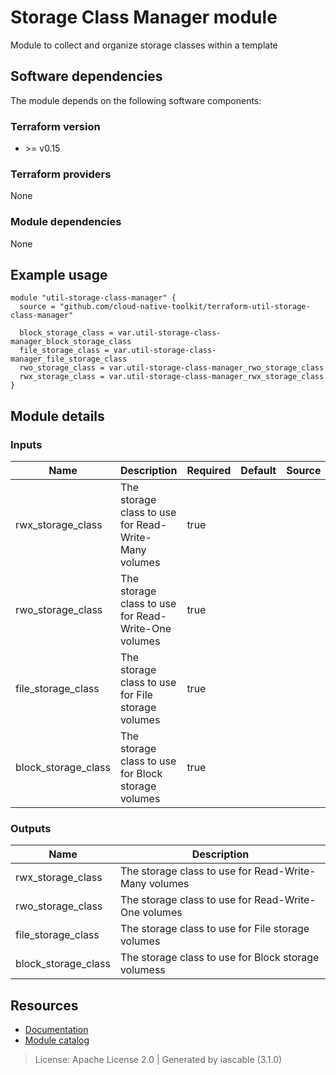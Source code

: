 # Storage Class Manager module

Module to collect and organize storage classes within a template


## Software dependencies

The module depends on the following software components:

### Terraform version

- \>= v0.15

### Terraform providers


None

### Module dependencies


None

## Example usage

```hcl
module "util-storage-class-manager" {
  source = "github.com/cloud-native-toolkit/terraform-util-storage-class-manager"

  block_storage_class = var.util-storage-class-manager_block_storage_class
  file_storage_class = var.util-storage-class-manager_file_storage_class
  rwo_storage_class = var.util-storage-class-manager_rwo_storage_class
  rwx_storage_class = var.util-storage-class-manager_rwx_storage_class
}

```

## Module details

### Inputs

| Name | Description | Required | Default | Source |
|------|-------------|---------|----------|--------|
| rwx_storage_class | The storage class to use for Read-Write-Many volumes | true |  |  |
| rwo_storage_class | The storage class to use for Read-Write-One volumes | true |  |  |
| file_storage_class | The storage class to use for File storage volumes | true |  |  |
| block_storage_class | The storage class to use for Block storage volumes | true |  |  |

### Outputs

| Name | Description |
|------|-------------|
| rwx_storage_class | The storage class to use for Read-Write-Many volumes |
| rwo_storage_class | The storage class to use for Read-Write-One volumes |
| file_storage_class | The storage class to use for File storage volumes |
| block_storage_class | The storage class to use for Block storage volumess |

## Resources

- [Documentation](https://operate.cloudnativetoolkit.dev)
- [Module catalog](https://modules.cloudnativetoolkit.dev)

> License: Apache License 2.0 | Generated by iascable (3.1.0)
